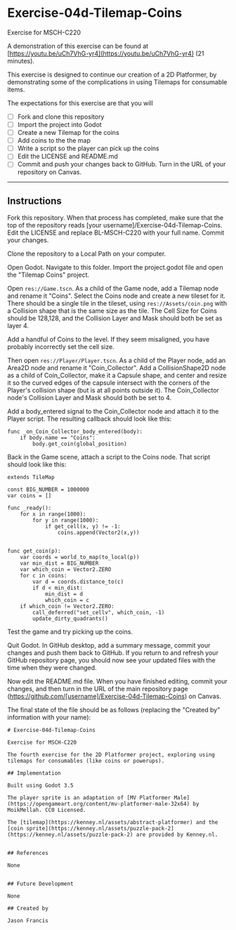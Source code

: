 # Exercise-04d-Tilemap-Coins

Exercise for MSCH-C220

A demonstration of this exercise can be found at [https://youtu.be/uCh7VhG-yr4](https://youtu.be/uCh7VhG-yr4) (21 minutes).

This exercise is designed to continue our creation of a 2D Platformer, by demonstrating some of the complications in using Tilemaps for consumable items.

The expectations for this exercise are that you will

 - [ ] Fork and clone this repository
 - [ ] Import the project into Godot
 - [ ] Create a new Tilemap for the coins
 - [ ] Add coins to the the map
 - [ ] Write a script so the player can pick up the coins
 - [ ] Edit the LICENSE and README.md
 - [ ] Commit and push your changes back to GitHub. Turn in the URL of your repository on Canvas.

---

## Instructions

Fork this repository. When that process has completed, make sure that the top of the repository reads [your username]/Exercise-04d-Tilemap-Coins. Edit the LICENSE and replace BL-MSCH-C220 with your full name. Commit your changes.

Clone the repository to a Local Path on your computer.

Open Godot. Navigate to this folder. Import the project.godot file and open the "Tilemap Coins" project.

Open `res://Game.tscn`. As a child of the Game node, add a Tilemap node and rename it "Coins". Select the Coins node and create a new tileset for it. There should be a single tile in the tileset, using `res://Assets/coin.png` with a Collision shape that is the same size as the tile. The Cell Size for Coins should be 128,128, and the Collision Layer and Mask should both be set as layer 4.

Add a handful of Coins to the level. If they seem misaligned, you have probably incorrectly set the cell size.

Then open `res://Player/Player.tscn`. As a child of the Player node, add an Area2D node and rename it "Coin_Collector". Add a CollisionShape2D node as a child of Coin_Collector, make it a Capsule shape, and center and resize it so the curved edges of the capsule intersect with the corners of the Player's collision shape (but is at all points outside it). The Coin_Collector node's Collision Layer and Mask should both be set to 4.

Add a body_entered signal to the Coin_Collector node and attach it to the Player script. The resulting callback should look like this:
```
func _on_Coin_Collector_body_entered(body):
	if body.name == "Coins":
		body.get_coin(global_position)
```

Back in the Game scene, attach a script to the Coins node. That script should look like this:
```
extends TileMap

const BIG_NUMBER = 1000000
var coins = []

func _ready():
	for x in range(1000):
		for y in range(1000):
			if get_cell(x, y) != -1:
				coins.append(Vector2(x,y))


func get_coin(p):
	var coords = world_to_map(to_local(p))
	var min_dist = BIG_NUMBER
	var which_coin = Vector2.ZERO
	for c in coins:
		var d = coords.distance_to(c)
		if d < min_dist:
			min_dist = d
			which_coin = c
	if which_coin != Vector2.ZERO:
		call_deferred("set_cellv", which_coin, -1)
		update_dirty_quadrants()

```

Test the game and try picking up the coins.

Quit Godot. In GitHub desktop, add a summary message, commit your changes and push them back to GitHub. If you return to and refresh your GitHub repository page, you should now see your updated files with the time when they were changed.

Now edit the README.md file. When you have finished editing, commit your changes, and then turn in the URL of the main repository page (https://github.com/[username]/Exercise-04d-Tilemap-Coins) on Canvas.

The final state of the file should be as follows (replacing the "Created by" information with your name):

```
# Exercise-04d-Tilemap-Coins

Exercise for MSCH-C220

The fourth exercise for the 2D Platformer project, exploring using tilemaps for consumables (like coins or powerups).

## Implementation

Built using Godot 3.5

The player sprite is an adaptation of [MV Platformer Male](https://opengameart.org/content/mv-platformer-male-32x64) by MoikMellah. CC0 Licensed.

The [tilemap](https://kenney.nl/assets/abstract-platformer) and the [coin sprite](https://kenney.nl/assets/puzzle-pack-2](https://kenney.nl/assets/puzzle-pack-2) are provided by Kenney.nl.


## References

None


## Future Development

None

## Created by 

Jason Francis
```
